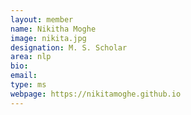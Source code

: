 ```yaml
---
layout: member
name: Nikitha Moghe
image: nikita.jpg
designation: M. S. Scholar
area: nlp
bio:
email:
type: ms
webpage: https://nikitamoghe.github.io
---
```

